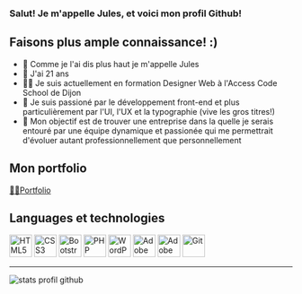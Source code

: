 ### Salut! Je m'appelle Jules, et voici mon profil Github!

## Faisons plus ample connaissance! :)
- 👋 Comme je l'ai dis plus haut je m'appelle Jules
- 🎂 J'ai 21 ans
- 👨‍🎓 Je suis actuellement en formation Designer Web à l'Access Code School de Dijon
- ‍🎨 Je suis passioné par le développement front-end et plus particulièrement par l'UI, l'UX et la typographie (vive les gros titres!)
- 💪 Mon objectif est de trouver une entreprise dans la quelle je serais entouré par une équipe dynamique et passionée qui me permettrait d'évoluer autant professionnellement que personnellement

## Mon portfolio
<a href="https://julesc.promo-42.codeur.online/PF-v2/index.php">👨‍💻Portfolio</a>

## Languages et technologies
<a href="https://www.w3.org/TR/html5/" title="HTML5"><img src="https://github.com/tomchen/stack-icons/blob/master/logos/html-5.svg" alt="HTML5" width="40px" height="40px"></a>
<a href="https://www.w3.org/TR/CSS/" title="CSS3"><img src="https://github.com/tomchen/stack-icons/blob/master/logos/css-3.svg" alt="CSS3" width="40px" height="40px"></a>
<a href="https://getbootstrap.com/" title="Bootstrap"><img src="https://github.com/tomchen/stack-icons/blob/master/logos/bootstrap.svg" alt="Bootstrap" width="40px" height="40px"></a>
<a href="https://php.net/" title="PHP"><img src="https://github.com/tomchen/stack-icons/blob/master/logos/php.svg" alt="PHP" width="40px" height="40px"></a>
<a href="https://wordpress.org/" title="WordPress"><img src="https://github.com/tomchen/stack-icons/blob/master/logos/wordpress-icon.svg" alt="WordPress" width="40px" height="40px"></a>
<a href="https://www.adobe.com/products/photoshop.html" title="Adobe Photoshop"><img src="https://github.com/tomchen/stack-icons/blob/master/logos/adobe-photoshop.svg" alt="Adobe Photoshop" width="40px" height="40px"></a>
<a href="https://www.adobe.com/products/illustrator.html" title="Adobe Illustrator"><img src="https://github.com/tomchen/stack-icons/blob/master/logos/adobe-illustrator.svg" alt="Adobe Illustrator" width="40px" height="40px"></a>
<a href="https://git-scm.com/" title="Git"><img src="https://github.com/tomchen/stack-icons/blob/master/logos/git-icon.svg" alt="Git" width="40px" height="40px"></a>

---

<img align="left" alt="stats profil github" src="https://github-readme-stats.vercel.app/api?username=JulesChabaud&show_icons=true&hide_border=true" />
